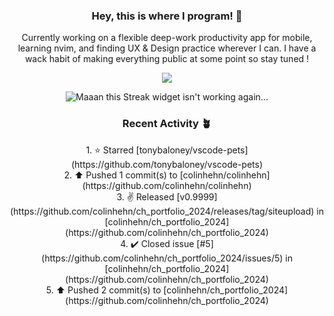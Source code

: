 <h3 align=center>Hey, this is where I program! 🐛</h3>
<p align=center>Currently working on a flexible deep-work productivity app for mobile, learning nvim, and finding UX & Design practice wherever I can. I have a wack habit of making everything public at some point so stay tuned !</p>
<p align=center><img src="https://komarev.com/ghpvc/?username=colinhehn" /></p>

<p align=center><img src="https://github-readme-streak-stats.herokuapp.com/?user=colinhehn&theme=ambient_gradient&hide_border=false" alt="Maaan this Streak widget isn't working again..."/></p>

<h3 align=center>Recent Activity 🪴</h3>
<p align=center>
  <!--RECENT_ACTIVITY:start-->
1. ⭐ Starred [tonybaloney/vscode-pets](https://github.com/tonybaloney/vscode-pets)<br>
2. ⬆️ Pushed 1 commit(s) to [colinhehn/colinhehn](https://github.com/colinhehn/colinhehn)<br>
3. ✌️ Released [v0.9999](https://github.com/colinhehn/ch_portfolio_2024/releases/tag/siteupload) in [colinhehn/ch_portfolio_2024](https://github.com/colinhehn/ch_portfolio_2024)<br>
4. ✔️ Closed issue [#5](https://github.com/colinhehn/ch_portfolio_2024/issues/5) in [colinhehn/ch_portfolio_2024](https://github.com/colinhehn/ch_portfolio_2024)<br>
5. ⬆️ Pushed 2 commit(s) to [colinhehn/ch_portfolio_2024](https://github.com/colinhehn/ch_portfolio_2024)<br>
<!--RECENT_ACTIVITY:end-->
</p>
